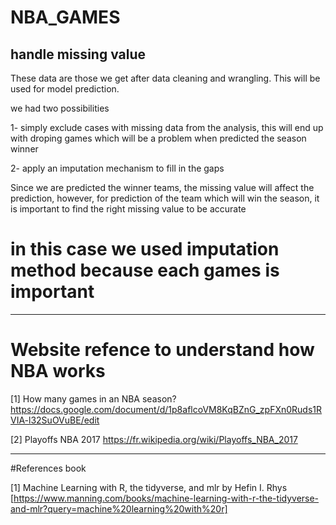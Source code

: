 # NBA_GAMES
##  handle missing value 
These data are those we get after data cleaning and wrangling. This will be used for model prediction. 


 we had two possibilities
 
1- simply exclude cases with missing data from the analysis, this will end up with droping games
which will be a problem when predicted the season winner

2- apply an imputation mechanism to fill in the gaps

 Since we are predicted the winner teams, the missing value will affect the prediction, however, for 
 prediction of the team which will win the season, it is important to find the right missing value to be accurate

# in this case we used imputation method because each games is important 


***
# Website refence to understand how NBA works

[1] How many games in an NBA season?  https://docs.google.com/document/d/1p8aflcoVM8KqBZnG_zpFXn0Ruds1RVIA-l32SuOVuBE/edit


[2] Playoffs NBA 2017 https://fr.wikipedia.org/wiki/Playoffs_NBA_2017

***
#References book 

[1] Machine Learning with R, the tidyverse, and mlr by Hefin I. Rhys [https://www.manning.com/books/machine-learning-with-r-the-tidyverse-and-mlr?query=machine%20learning%20with%20r]
 
